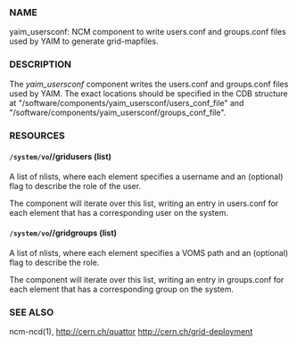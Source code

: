 ### NAME

yaim\_usersconf: NCM component to write users.conf and groups.conf files used by YAIM 
to generate grid-mapfiles.

### DESCRIPTION

The _yaim\_usersconf_ component writes the users.conf and groups.conf
files used by YAIM. The exact locations should be specified in the CDB
structure at "/software/components/yaim\_usersconf/users\_conf\_file" and  
"/software/components/yaim\_usersconf/groups\_conf\_file".

### RESOURCES

#### `/system/vo`/<VO-name>/gridusers (list)

A list of nlists, where each element specifies a username and an (optional)
flag to describe the role of the user.

The component will iterate over this list, writing an entry in users.conf
for each element that has a corresponding user on the system.

#### `/system/vo`/<VO-name>/gridgroups (list)

A list of nlists, where each element specifies a VOMS path and an (optional)
flag to describe the role.

The component will iterate over this list, writing an entry in groups.conf
for each element that has a corresponding group on the system.

### SEE ALSO

ncm-ncd(1), http://cern.ch/quattor
http://cern.ch/grid-deployment
